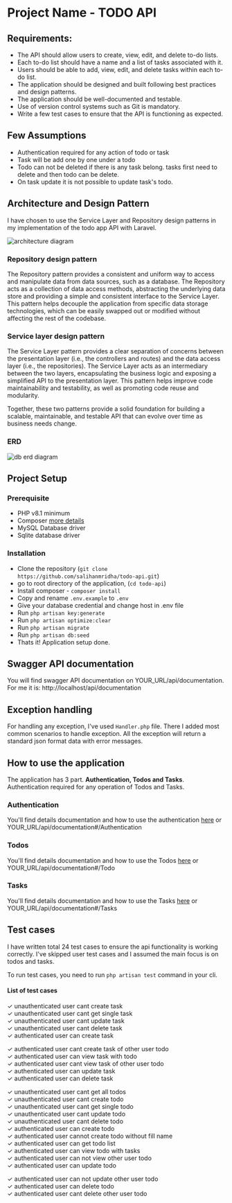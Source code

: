 # Project Name - TODO API

## Requirements:
- The API should allow users to create, view, edit, and delete to-do lists.
- Each to-do list should have a name and a list of tasks associated with it.
- Users should be able to add, view, edit, and delete tasks within each to-do list.
- The application should be designed and built following best practices and design patterns.
- The application should be well-documented and testable.
- Use of version control systems such as Git is mandatory.
- Write a few test cases to ensure that the API is functioning as expected.

## Few Assumptions
- Authentication required for any action of todo or task
- Task will be add one by one under a todo
- Todo can not be deleted if there is any task belong. tasks first need to delete and then todo can be delete.
- On task update it is not possible to update task's todo.

## Architecture and Design Pattern
I have chosen to use the Service Layer and Repository design patterns in my implementation of the todo app API with Laravel.

![architecture diagram](https://salihanmridha.com/wp-content/uploads/2023/03/Blank-diagram.jpeg)


### Repository design pattern
The Repository pattern provides a consistent and uniform way to access and manipulate data from data sources, such as a database. The Repository acts as a collection of data access methods, abstracting the underlying data store and providing a simple and consistent interface to the Service Layer. This pattern helps decouple the application from specific data storage technologies, which can be easily swapped out or modified without affecting the rest of the codebase.
### Service layer design pattern
The Service Layer pattern provides a clear separation of concerns between the presentation layer (i.e., the controllers and routes) and the data access layer (i.e., the repositories). The Service Layer acts as an intermediary between the two layers, encapsulating the business logic and exposing a simplified API to the presentation layer. This pattern helps improve code maintainability and testability, as well as promoting code reuse and modularity.

Together, these two patterns provide a solid foundation for building a scalable, maintainable, and testable API that can evolve over time as business needs change.

### ERD

![db erd diagram](https://salihanmridha.com/wp-content/uploads/2023/03/todo-erd.jpeg)

## Project Setup

### Prerequisite
- PHP v8.1 minimum
- Composer [more details](https://getcomposer.org/)
- MySQL Database driver
- Sqlite database driver

### Installation

- Clone the repository (```git clone https://github.com/salihanmridha/todo-api.git```) 
- go to root directory of the application, (```cd todo-api```)
- Install composer - ```composer install```
- Copy and rename ```.env.example``` to ```.env```
- Give your database credential and change host in .env file
- Run ```php artisan key:generate```
- Run ```php artisan optimize:clear```
- Run ```php artisan migrate```
- Run ```php artisan db:seed```
- Thats it! Application setup done.

## Swagger API documentation
You will find swagger API documentation on YOUR_URL/api/documentation. For me it is: http://localhost/api/documentation

## Exception handling
For handling any exception, I've used `Handler.php` file. There I added most common scenarios to handle exception. All the exception will return a standard json format data with error messages.

## How to use the application

The application has 3 part. **Authentication, Todos and Tasks**. Authentication required for any operation of Todos and Tasks.

### Authentication
You'll find details documentation and how to use the authentication [here](http://localhost/api/documentation#/Authentication) or YOUR_URL/api/documentation#/Authentication

### Todos
You'll find details documentation and how to use the Todos [here](http://localhost/api/documentation#/Todo) or YOUR_URL/api/documentation#/Todo

### Tasks
You'll find details documentation and how to use the Tasks [here](http://localhost/api/documentation#/Tasks) or YOUR_URL/api/documentation#/Tasks

## Test cases
I have written total 24 test cases to ensure the api functionality is working correctly. I've skipped user test cases and I assumed the main focus is on todos and tasks.

To run test cases, you need to run ```php artisan test``` command in your cli.

#### List of test cases

✓ unauthenticated user cant create task                                                                                                                       
✓ unauthenticated user cant get single task                                                                                                                   
✓ unauthenticated user cant update task                                                                                                                       
✓ unauthenticated user cant delete task                                                                                                                       
✓ authenticated user can create task

✓ authenticated user cant create task of other user todo                                                                                                      
✓ authenticated user can view task with todo                                                                                                                  
✓ authenticated user cant view task of other user todo                                                                                                        
✓ authenticated user can update task                                                                                                                          
✓ authenticated user can delete task                                           

✓ unauthenticated user cant get all todos                                                                                                                     
✓ unauthenticated user cant create todo                                                                                                                       
✓ unauthenticated user cant get single todo                                                                                                                   
✓ unauthenticated user cant update todo                                                                                                                       
✓ unauthenticated user cant delete todo                                                                                                                       
✓ authenticated user can create todo                                                                                                                         
✓ authenticated user cannot create todo without fill name                                                                                                     
✓ authenticated user can get todo list                                                                                                                        
✓ authenticated user can view todo with tasks                                                                                                                 
✓ authenticated user can not view other user todo                                                                                                             
✓ authenticated user can update todo                                           

✓ authenticated user can not update other user todo                                                                                                           
✓ authenticated user can delete todo                                                                                                                          
✓ authenticated user cant delete other user todo







